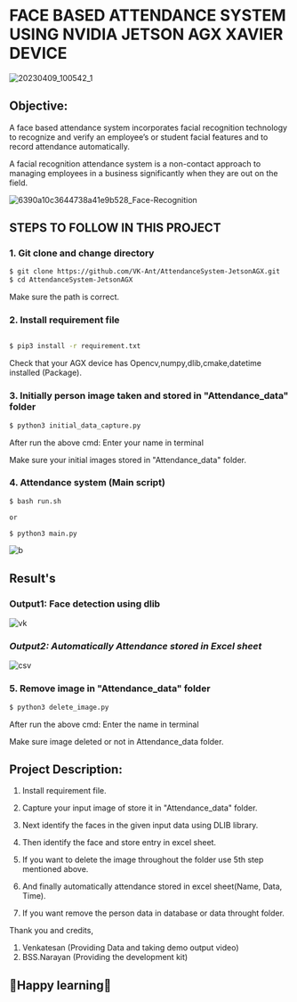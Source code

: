 # **FACE BASED ATTENDANCE SYSTEM USING NVIDIA JETSON AGX XAVIER DEVICE**

![20230409_100542_1](https://user-images.githubusercontent.com/75832198/230754595-8df2c106-41a3-4782-acce-9d3b63601444.jpg)


## **Objective:**

A face based attendance system incorporates facial recognition technology to recognize and verify an employee’s or student facial features and to record attendance automatically. 

A facial recognition attendance system is a non-contact approach to managing employees in a business significantly when they are out on the field.

![6390a10c3644738a41e9b528_Face-Recognition](https://user-images.githubusercontent.com/75832198/230925305-f66ef39a-9be0-47e5-a14e-fb029578c6a6.jpeg)


## **STEPS TO FOLLOW IN THIS PROJECT**

### **1. Git clone and change directory**

```bash
$ git clone https://github.com/VK-Ant/AttendanceSystem-JetsonAGX.git
$ cd AttendanceSystem-JetsonAGX
```
Make sure the path is correct.

### **2. Install requirement file**

```bash

$ pip3 install -r requirement.txt

```
Check that your AGX device has Opencv,numpy,dlib,cmake,datetime installed (Package).

### **3. Initially person image taken and stored in "Attendance_data" folder**

```bash
$ python3 initial_data_capture.py
```
After run the above cmd: Enter your name in terminal

Make sure your initial images stored in "Attendance_data" folder.

### **4. Attendance system (Main script)**

```bash
$ bash run.sh

or

$ python3 main.py
```

![b](https://user-images.githubusercontent.com/75832198/230757347-01e0a9a9-5799-4fd0-80e4-69de74837703.png)


## **Result's**

### **Output1: Face detection using dlib**

![vk](https://user-images.githubusercontent.com/75832198/230756159-20a50b3e-a8ee-4c14-9a51-5ac2c8a295ac.png)

### ***Output2: Automatically Attendance stored in Excel sheet***

![csv](https://user-images.githubusercontent.com/75832198/230755026-83840a34-af75-407f-9c64-46880c5928c0.png)

### **5. Remove image in "Attendance_data" folder**

```bash
$ python3 delete_image.py
```
After run the above cmd: Enter the name in terminal

Make sure image deleted or not in Attendance_data folder.

## **Project Description:**

1. Install requirement file.

2. Capture your input image of store it in "Attendance_data" folder. 

3. Next identify the faces in the given input data using DLIB library.

4. Then identify the face and store entry in excel sheet.

5. If you want to delete the image throughout the folder use 5th step mentioned above.

5. And finally automatically attendance stored in excel sheet(Name, Data, Time).

6. If you want remove the person data in database or data throught folder.


Thank you and credits,

1. Venkatesan (Providing Data and taking demo output video) 
2. BSS.Narayan (Providing the development kit)

## **🤗Happy learning🤗**
